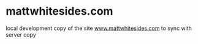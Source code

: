 mattwhitesides.com
==================

local development copy of the site www.mattwhitesides.com to sync with server copy

